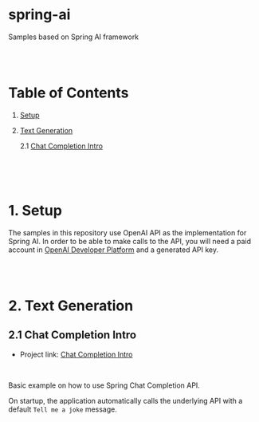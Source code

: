 # spring-ai
Samples based on Spring AI framework

<br />
<br />


# Table of Contents
1. [Setup](#1-setup)
2. [Text Generation](#2-text-generation)

    2.1 [Chat Completion Intro](#21-chat-completion-intro)


<br />
<br />
<br />

# 1. Setup
The samples in this repository use OpenAI API as the implementation for Spring AI. In order to be able to make calls to the API, you will need a paid account in [OpenAI Developer Platform](https://platform.openai.com/docs/overview) and a generated API key.

<br />
<br />

# 2. Text Generation

## 2.1 Chat Completion Intro
- Project link: [Chat Completion Intro](https://github.com/xpadro/spring-ai/tree/main/text-generation/chat-completion-intro)

<br />

Basic example on how to use Spring Chat Completion API.

On startup, the application automatically calls the underlying API with a default ``Tell me a joke`` message.